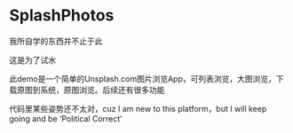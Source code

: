 # SplashPhotos

我所自学的东西并不止于此

这是为了试水

此demo是一个简单的Unsplash.com图片浏览App，可列表浏览，大图浏览，下载原图到系统，原图浏览。后续还有很多功能

代码里某些姿势还不太对，cuz I am new to this platform，but I will keep going and be ‘Political Correct’



